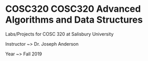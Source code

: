 # COSC320 COSC320 Advanced Algorithms and Data Structures 
Labs/Projects for COSC 320 at Salisbury University

Instructor ~> Dr. Joseph Anderson

Year ~> Fall 2019
